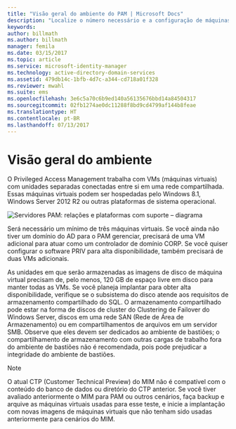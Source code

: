 ```yaml
---
title: "Visão geral do ambiente do PAM | Microsoft Docs"
description: "Localize o número necessário e a configuração de máquinas virtuais para implantar o Privileged Access Management com êxito"
keywords: 
author: billmath
ms.author: billmath
manager: femila
ms.date: 03/15/2017
ms.topic: article
ms.service: microsoft-identity-manager
ms.technology: active-directory-domain-services
ms.assetid: 479db14c-1bfb-4d7c-a344-cd718a01f328
ms.reviewer: mwahl
ms.suite: ems
ms.openlocfilehash: 3e6c5a70c6b9ed140a56135676bbd14a84504317
ms.sourcegitcommit: 02fb1274ae0dc11288f8bd9cd4799af144b8feae
ms.translationtype: HT
ms.contentlocale: pt-BR
ms.lasthandoff: 07/13/2017
---
```

# Visão geral do ambiente
<a id="environment-overview" class="xliff"></a>

O Privileged Access Management trabalha com VMs (máquinas virtuais) com unidades separadas conectadas entre si em uma rede compartilhada. Essas máquinas virtuais podem ser hospedadas pelo Windows 8.1, Windows Server 2012 R2 ou outras plataformas de sistema operacional.

![Servidores PAM: relações e plataformas com suporte – diagrama](media/pam-test-lab-architecture.png)

Será necessário um mínimo de três máquinas virtuais.  Se você ainda não tiver um domínio do AD para o PAM gerenciar, precisará de uma VM adicional para atuar como um controlador de domínio CORP.  Se você quiser configurar o software PRIV para alta disponibilidade, também precisará de duas VMs adicionais.

As unidades em que serão armazenadas as imagens de disco de máquina virtual precisam de, pelo menos, 120 GB de espaço livre em disco para manter todas as VMs.  Se você planeja implantar para obter alta disponibilidade, verifique se o subsistema do disco atende aos requisitos de armazenamento compartilhado do SQL.  O armazenamento compartilhado pode estar na forma de discos de cluster do Clustering de Failover do Windows Server, discos em uma rede SAN (Rede de Área de Armazenamento) ou em compartilhamentos de arquivos em um servidor SMB. Observe que eles devem ser dedicados ao ambiente de bastiões; o compartilhamento de armazenamento com outras cargas de trabalho fora do ambiente de bastiões não é recomendada, pois pode prejudicar a integridade do ambiente de bastiões.

> [!NOTE]
> O atual CTP (Customer Technical Preview) do MIM não é compatível com o conteúdo do banco de dados ou diretório do CTP anterior. Se você tiver avaliado anteriormente o MIM para PAM ou outros cenários, faça backup e arquive as máquinas virtuais usadas para esse teste, e inicie a implantação com novas imagens de máquinas virtuais que não tenham sido usadas anteriormente para cenários do MIM.
